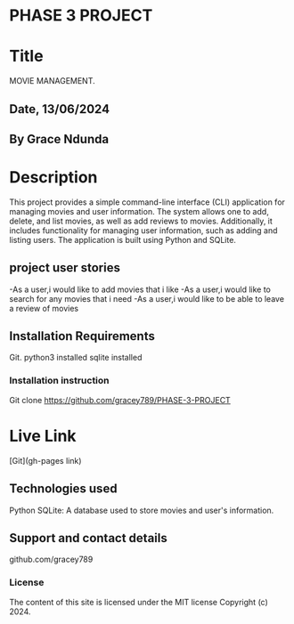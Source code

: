 # PHASE 3 PROJECT
# Title 
MOVIE MANAGEMENT.

## Date, 13/06/2024

## By Grace Ndunda

# Description
This project provides a simple command-line interface (CLI) application for managing movies and user information. The system allows one to add, delete, and list movies, as well as add reviews to movies. Additionally, it includes functionality for managing user information, such as adding and listing users. The application is built using Python and SQLite.

## project user stories
-As a user,i would like to add movies that i like
-As a user,i would like to search for any movies that i need
-As a user,i would like to be able to leave a review of movies

## Installation Requirements
Git.
python3 installed
sqlite installed


### Installation instruction

Git clone https://github.com/gracey789/PHASE-3-PROJECT
 

# Live Link
[Git](gh-pages link)

## Technologies used
Python
SQLite: A database used to store movies and user's information.

## Support and contact details
github.com/gracey789 

### License
The content of this site is licensed under the MIT license
Copyright (c) 2024.
